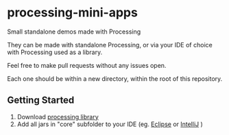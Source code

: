 # processing-mini-apps
Small standalone demos made with Processing

They can be made with standalone Processing, or via your IDE of choice with Processing used as a library.

Feel free to make pull requests without any issues open.

Each one should be within a new directory, within the root of this repository.

## Getting Started
1. Download [processing library](https://processing.org/download/)
2. Add all jars in "core" subfolder to your IDE (eg. [Eclipse](https://happycoding.io/tutorials/java/processing-in-java) or [IntelliJ](https://stackoverflow.com/a/1051705) )
